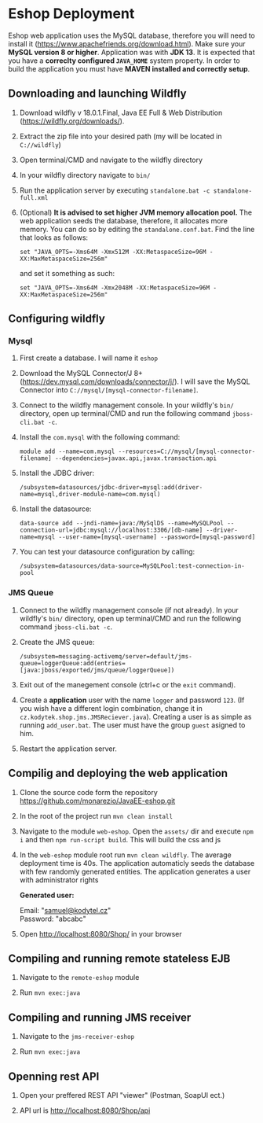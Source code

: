 # Eshop Deployment

Eshop web application uses the MySQL database, therefore you will need to install it (<https://www.apachefriends.org/download.html>). Make sure your **MySQL version 8 or higher**. Application was with **JDK 13**. It is expected that you have a **correclty configured `JAVA_HOME`** system property. In order to build the application you must have **MAVEN installed and correctly setup**.

## Downloading and launching Wildfly

1) Download wildfly v 18.0.1.Final, Java EE Full & Web Distribution (<https://wildfly.org/downloads/>).
2) Extract the zip file into your desired path (my will be located in `C://wildfly`)
3) Open terminal/CMD and navigate to the wildfly directory
4) In your wildfly directory navigate to `bin/`
5) Run the application server by executing `standalone.bat -c standalone-full.xml`
6) (Optional) **It is advised to set higher JVM memory allocation pool.** The web application seeds the database, therefore, it allocates more memory. You can do so by editing the `standalone.conf.bat`. Find the line that looks as follows:

   `set "JAVA_OPTS=-Xms64M -Xmx512M -XX:MetaspaceSize=96M -XX:MaxMetaspaceSize=256m"`

    and set it something as such:

   `set "JAVA_OPTS=-Xms64M -Xmx2048M -XX:MetaspaceSize=96M -XX:MaxMetaspaceSize=256m"`

## Configuring wildfly

### Mysql

1) First create a database. I will name it `eshop`

2) Download the MySQL Connector/J 8+ (<https://dev.mysql.com/downloads/connector/j/>). I will save the MySQL Connector into `C://mysql/[mysql-connector-filename]`.

3) Connect to the wildfly management console. In your wildfly's `bin/` directory, open up terminal/CMD and run the following command `jboss-cli.bat -c`.

4) Install the `com.mysql` with the following command:

   `module add --name=com.mysql --resources=C://mysql/[mysql-connector-filename] --dependencies=javax.api,javax.transaction.api`

5) Install the JDBC driver:

   `/subsystem=datasources/jdbc-driver=mysql:add(driver-name=mysql,driver-module-name=com.mysql)`

6) Install the datasource:

   `data-source add --jndi-name=java:/MySqlDS --name=MySQLPool --connection-url=jdbc:mysql://localhost:3306/[db-name] --driver-name=mysql --user-name=[mysql-username] --password=[mysql-password]`

7) You can test your datasource configuration by calling:

   `/subsystem=datasources/data-source=MySQLPool:test-connection-in-pool`

### JMS Queue

1) Connect to the wildfly management console (if not already). In your wildfly's `bin/` directory, open up terminal/CMD and run the following command `jboss-cli.bat -c`.

2) Create the JMS queue:

   `/subsystem=messaging-activemq/server=default/jms-queue=loggerQueue:add(entries=[java:jboss/exported/jms/queue/loggerQueue])`

3) Exit out of the manegement console (ctrl+c or the `exit` command).

4) Create a **application** user with the name `logger` and password `123`. (If you wish have a different login combination, change it in `cz.kodytek.shop.jms.JMSReciever.java`). Creating a user is as simple as running `add_user.bat`. The user must have the group `guest` asigned to him.

5) Restart the application server.

## Compilig and deploying the web application

1) Clone the source code form the repository <https://github.com/monarezio/JavaEE-eshop.git>

2) In the root of the project run `mvn clean install`

3) Navigate to the module `web-eshop`. Open the `assets/` dir and execute `npm i` and then `npm run-script build`. This will build the css and js

4) In the `web-eshop` module root run `mvn clean wildfly`. The average deployment time is 40s. The application automaticly seeds the database with few randomly generated entities. The application generates a user with administrator rights

   **Generated user:**

   Email: "samuel@kodytel.cz"\
   Password: "abcabc"

5) Open <http://localhost:8080/Shop/> in your browser

## Compiling and running remote stateless EJB

1) Navigate to the `remote-eshop` module

2) Run `mvn exec:java`

## Compiling and running JMS receiver

1) Navigate to the `jms-receiver-eshop`

2) Run `mvn exec:java`

## Openning rest API

1) Open your preffered REST API "viewer" (Postman, SoapUI ect.)

2) API url is <http://localhost:8080/Shop/api>
